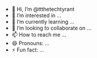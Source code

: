 - 👋 Hi, I’m @ttthetechtyrant
- 👀 I’m interested in ...
- 🌱 I’m currently learning ...
- 💞️ I’m looking to collaborate on ...
- 📫 How to reach me ...
- 😄 Pronouns: ...
- ⚡ Fun fact: ...

<!---
tenthetechtyrant/tenthetechtyrant is a ✨ special ✨ repository because its `README.md` (this file) appears on your GitHub profile.
You can click the Preview link to take a look at your changes.
--->
